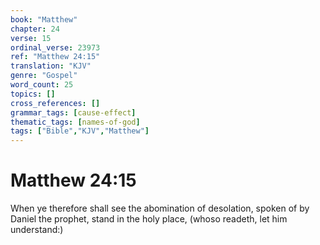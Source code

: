 ```yaml
---
book: "Matthew"
chapter: 24
verse: 15
ordinal_verse: 23973
ref: "Matthew 24:15"
translation: "KJV"
genre: "Gospel"
word_count: 25
topics: []
cross_references: []
grammar_tags: [cause-effect]
thematic_tags: [names-of-god]
tags: ["Bible","KJV","Matthew"]
---
```


# Matthew 24:15

When ye therefore shall see the abomination of desolation, spoken of by Daniel the prophet, stand in the holy place, (whoso readeth, let him understand:)
